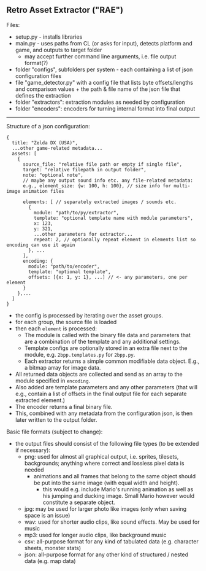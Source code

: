 Retro Asset Extractor ("RAE")
---------------------

Files:
- setup.py - installs libraries
- main.py - uses paths from CL (or asks for input), detects platform and game, and outputs to target folder
    - may accept further command line arguments, i.e. file output format(?)
- folder "configs", subfolders per system - each containing a list of json configuration files
- file "game_detector.py" with a config file that lists byte offsets/lengths and comparison values + the path & file name of the json file that defines the extraction
- folder "extractors": extraction modules as needed by configuration
- folder "encoders": encoders for turning internal format into final output

---

Structure of a json configuration:
```
{
  title: "Zelda DX (USA)",
  ...other game-related metadata...
  assets: [
    {
      source_file: "relative file path or empty if single file",
      target: "relative filepath in output folder",
      note: "optional note",
      // maybe any output sound info etc. any file-related metadata:
      e.g., element_size: {w: 100, h: 100}, // size info for multi-image animation files
      
      elements: [ // separately extracted images / sounds etc. 
        {
          module: "path/to/py/extractor",
          template: "optional template name with module parameters",
          x: 123,
          y: 321,
          ...other parameters for extractor...
          repeat: 2, // optionally repeat element in elements list so encoding can use it again
        }, ...
      ],
      encoding: {
        module: "path/to/encoder",
        template: "optional template",
        offsets: [{x: 1, y: 1}, ...] // <- any parameters, one per element
      }
    },...
  ]
}
```

- the config is processed by iterating over the asset groups.
- for each group, the source file is loaded
- then each `element` is processed:
  - The module is called with the binary file data and parameters that are a combination of the template and any additional settings.
  - Template configs are optionally stored in an extra file next to the module, e.g. `2bpp.templates.py` for `2bpp.py`.
  - Each extractor returns a simple common modifiable data object. E.g., a bitmap array for image data.
- All returned data objects are collected and send as an array to the module specified in `encoding`.
- Also added are template parameters and any other parameters (that will e.g., contain a list of offsets in the final output file for each separate extracted element.)
- The encoder returns a final binary file.
- This, combined with any metadata from the configuration json, is then later written to the output folder.

Basic file formats (subject to change):
- the output files should consist of the following file types (to be extended if necessary):
    - png: used for almost all graphical output, i.e. sprites, tilesets, backgrounds; anything where correct and lossless pixel data is needed
        - animations and all frames that belong to the same object should be put into the same image (with equal width and height).
            - this would e.g. include Mario's running animation as well as his jumping and ducking image. Small Mario however would constitute a separate object.
    - jpg: may be used for larger photo like images (only when saving space is an issue)
    - wav: used for shorter audio clips, like sound effects. May be used for music
    - mp3: used for longer audio clips, like background music
    - csv: all-purpose format for any kind of tabulated data (e.g. character sheets, monster stats)
    - json: all-purpose format for any other kind of structured / nested data (e.g. map data)
    
    
